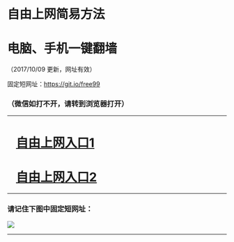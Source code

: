 ﻿# 自由上网简易方法

# 电脑、手机一键翻墙

（2017/10/09 更新，网址有效）

固定短网址：https://git.io/free99

### （微信如打不开，请转到浏览器打开）


***





# &nbsp;&nbsp; <a href="http://ft1947420119.fwq-tz-1001.info/fwqtz01.html?t=100900120228 " target="_blank">自由上网入口1</a>
# &nbsp;&nbsp; <a href="http://ft908219195.fwq-tz-1002.info/fwqtz02.html?t=100900115518 " target="_blank">自由上网入口2</a>
***

### 请记住下图中固定短网址：

<img src="https://s3-us-west-2.amazonaws.com/fwq-1001/yjfq-20170905okok.png" /> 


***

